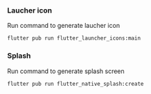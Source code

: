 ### Laucher icon
Run command to generate laucher icon
```console
flutter pub run flutter_launcher_icons:main
```
### Splash
Run command to generate splash screen
```console
flutter pub run flutter_native_splash:create
```
